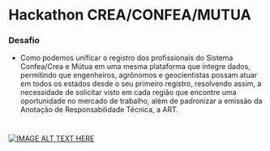 # Hackathon CREA/CONFEA/MUTUA
### Desafio
* Como podemos unificar o registro dos profissionais do Sistema Confea/Crea e Mútua em uma mesma plataforma que integre dados, permitindo que engenheiros, agrônomos e geocientistas possam atuar em todos os estados desde o seu primeiro registro, resolvendo assim, a necessidade de solicitar visto em cada região que encontre uma oportunidade no mercado de trabalho, além de padronizar a emissão da Anotação de Responsabilidade Técnica, a ART.

#
[![IMAGE ALT TEXT HERE](https://img.youtube.com/vi/YOUTUBE_uCSLR_r6YFU/0.jpg)](https://www.youtube.com/watch?v=uCSLR_r6YFU)
